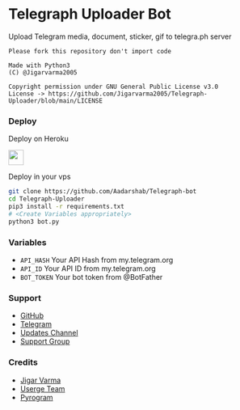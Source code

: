 # Telegraph Uploader Bot

Upload Telegram media, document, sticker, gif to telegra.ph server

```
Please fork this repository don't import code

Made with Python3
(C) @Jigarvarma2005

Copyright permission under GNU General Public License v3.0
License -> https://github.com/Jigarvarma2005/Telegraph-Uploader/blob/main/LICENSE
```

### Deploy

Deploy on Heroku
<p align="left">
  <a href="https://heroku.com/deploy?template=https://github.com/Jigarvarma2005/Telegraph-Uploader">
     <img height="30px" src="https://img.shields.io/badge/Deploy%20To%20Heroku-blueviolet?style=for-the-badge&logo=heroku">
  </a>
</p>

Deploy in your vps
```sh
git clone https://github.com/Aadarshab/Telegraph-bot
cd Telegraph-Uploader
pip3 install -r requirements.txt
# <Create Variables appropriately>
python3 bot.py
```

### Variables

* `API_HASH` Your API Hash from my.telegram.org
* `API_ID` Your API ID from my.telegram.org
* `BOT_TOKEN` Your bot token from @BotFather

### Support

* [GitHub](https://github.com/Jigarvarma2005)
* [Telegram](https://telegram.me/Jigarvarma2005)
* [Updates Channel](https://t.me/UniversalBotsUpdate)
* [Support Group](https://t.me/UniversalBotsSupport)

### Credits

* [Jigar Varma](https://github.com/Jigarvarma2005)
* [Userge Team](https://github.com/UsergeTeam)
* [Pyrogram](https://github.com/pyrogram/pyrogram)
